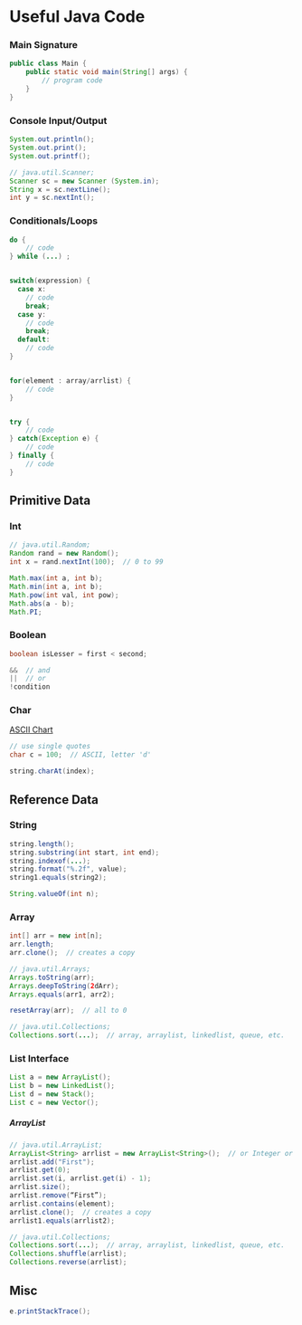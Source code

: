 # Useful Java Code

### Main Signature

```java
public class Main {
	public static void main(String[] args) {
		// program code
	}
}
```

### Console Input/Output

```java 
System.out.println();
System.out.print();
System.out.printf();

// java.util.Scanner;
Scanner sc = new Scanner (System.in);
String x = sc.nextLine();
int y = sc.nextInt();
```

### Conditionals/Loops

```java
do {
	// code
} while (...) ;


switch(expression) {
  case x:
    // code 
    break;
  case y:
    // code 
    break;
  default:
    // code 
}


for(element : array/arrlist) {
	// code
}


try {
	// code
} catch(Exception e) {
	// code
} finally {
	// code
}
```

## Primitive Data

### Int

```java
// java.util.Random;
Random rand = new Random();
int x = rand.nextInt(100);  // 0 to 99

Math.max(int a, int b);
Math.min(int a, int b);
Math.pow(int val, int pow);
Math.abs(a - b);
Math.PI;
```

### Boolean

```java
boolean isLesser = first < second;

&&  // and
||  // or
!condition
```

### Char

[ASCII Chart](../Topics/ascii.md)

```java
// use single quotes
char c = 100;  // ASCII, letter 'd'

string.charAt(index);
```

## Reference Data

### String

```java
string.length();
string.substring(int start, int end);
string.indexof(...);
string.format("%.2f", value);
string1.equals(string2);

String.valueOf(int n);
```

### Array

```java
int[] arr = new int[n];
arr.length;
arr.clone();  // creates a copy

// java.util.Arrays;
Arrays.toString(arr);
Arrays.deepToString(2dArr);
Arrays.equals(arr1, arr2);

resetArray(arr);  // all to 0

// java.util.Collections;
Collections.sort(...);  // array, arraylist, linkedlist, queue, etc.
```

### List Interface

```java
List a = new ArrayList();
List b = new LinkedList();
List d = new Stack(); 
List c = new Vector(); 
```

##### ArrayList

```java
// java.util.ArrayList;
ArrayList<String> arrlist = new ArrayList<String>();  // or Integer or Double, or Character, etc.
arrlist.add("First");
arrlist.get(0); 
arrlist.set(i, arrlist.get(i) - 1);
arrlist.size();
arrlist.remove(“First”);
arrlist.contains(element);
arrlist.clone();  // creates a copy
arrlist1.equals(arrlist2);

// java.util.Collections;
Collections.sort(...);  // array, arraylist, linkedlist, queue, etc.
Collections.shuffle(arrlist);
Collections.reverse(arrlist);
```

## Misc

```java
e.printStackTrace();
```